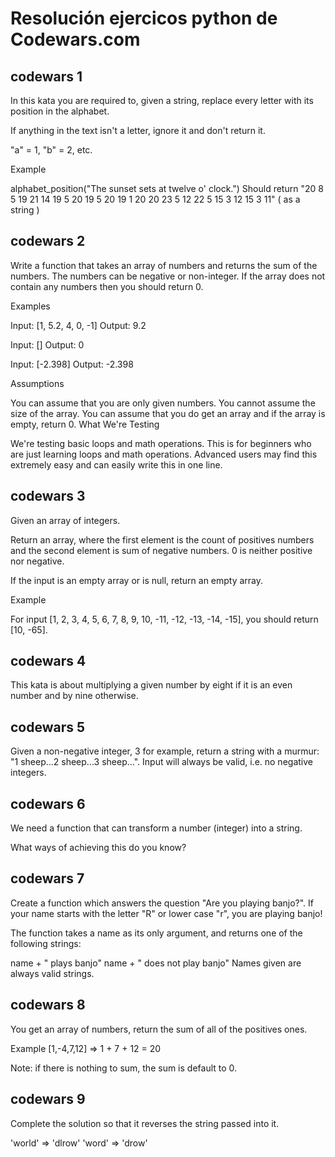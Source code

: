 # Resolución ejercicos python de Codewars.com

## codewars 1
In this kata you are required to, given a string, replace every letter with its position in the alphabet.

If anything in the text isn't a letter, ignore it and don't return it.

"a" = 1, "b" = 2, etc.

Example

alphabet_position("The sunset sets at twelve o' clock.")
Should return "20 8 5 19 21 14 19 5 20 19 5 20 19 1 20 20 23 5 12 22 5 15 3 12 15 3 11" ( as a string )

## codewars 2
Write a function that takes an array of numbers and returns the sum of the numbers. The numbers can be negative or non-integer. If the array does not contain any numbers then you should return 0.

Examples

Input: [1, 5.2, 4, 0, -1]
Output: 9.2

Input: []
Output: 0

Input: [-2.398]
Output: -2.398

Assumptions

You can assume that you are only given numbers.
You cannot assume the size of the array.
You can assume that you do get an array and if the array is empty, return 0.
What We're Testing

We're testing basic loops and math operations. This is for beginners who are just learning loops and math operations.
Advanced users may find this extremely easy and can easily write this in one line.

## codewars 3
Given an array of integers.

Return an array, where the first element is the count of positives numbers and the second element is sum of negative numbers. 0 is neither positive nor negative.

If the input is an empty array or is null, return an empty array.

Example

For input [1, 2, 3, 4, 5, 6, 7, 8, 9, 10, -11, -12, -13, -14, -15], you should return [10, -65].

## codewars 4

This kata is about multiplying a given number by eight if it is an even number and by nine otherwise.

## codewars 5

Given a non-negative integer, 3 for example, return a string with a murmur: "1 sheep...2 sheep...3 sheep...". Input will always be valid, i.e. no negative integers.

## codewars 6

We need a function that can transform a number (integer) into a string.

What ways of achieving this do you know?

## codewars 7

Create a function which answers the question "Are you playing banjo?".
If your name starts with the letter "R" or lower case "r", you are playing banjo!

The function takes a name as its only argument, and returns one of the following strings:

name + " plays banjo" 
name + " does not play banjo"
Names given are always valid strings.

## codewars 8

You get an array of numbers, return the sum of all of the positives ones.

Example [1,-4,7,12] => 1 + 7 + 12 = 20

Note: if there is nothing to sum, the sum is default to 0.

## codewars 9

Complete the solution so that it reverses the string passed into it.

'world'  =>  'dlrow'
'word'   =>  'drow'
